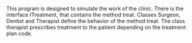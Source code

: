 This program is designed to simulate the work of the clinic. 
There is the interface ITreatment, that contains the method treat. Classes Surgeon, Dentist and Therapist  define the behavior of the method treat. 
The class therapist prescribes treatment to the patient depending on the treatment plan code.
